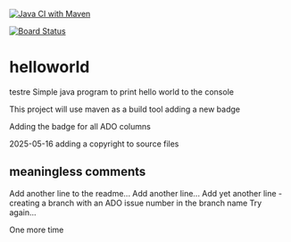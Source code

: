 [![Java CI with Maven](https://github.com/mike-brooks-net/helloworld/actions/workflows/maven.yml/badge.svg)](https://github.com/mike-brooks-net/helloworld/actions/workflows/maven.yml)

[![Board Status](https://dev.azure.com/mikebrooks0074/fd14e9c3-4e48-47b7-a06d-db73fc328ac8/5783162d-a27c-4067-abad-43ada3532d5c/_apis/work/boardbadge/0d43c106-b136-42bf-94db-97d01ecb85f0?columnOptions=1)](https://dev.azure.com/mikebrooks0074/fd14e9c3-4e48-47b7-a06d-db73fc328ac8/_boards/board/t/5783162d-a27c-4067-abad-43ada3532d5c/Issues/)




# helloworld
testre
Simple java program to print hello world to the console

This project will use maven as a build tool
adding a new badge

Adding the badge for all ADO columns

2025-05-16 adding a copyright to source files


## meaningless  comments

Add another line to the readme...
Add another line...
Add yet another line - creating a branch with an ADO issue number in the branch name
Try again...

One more time
